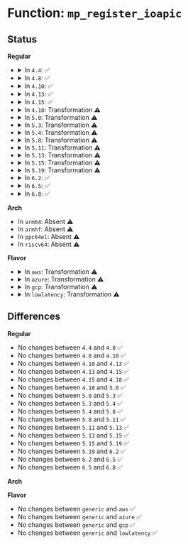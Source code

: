 # Function: <code>mp_register_ioapic</code>

## Status
<b>Regular</b>
<ul>
<li>
<details>
<summary>In <code>4.4</code>: ✅</summary>

```c
int mp_register_ioapic(int id, u32 address, u32 gsi_base, struct ioapic_domain_cfg *cfg);
```

**Collision:** Unique Global

**Inline:** No

**Transformation:** False

**Instances:**

```
In arch/x86/kernel/apic/io_apic.c (ffffffff81057d70)
Location: arch/x86/kernel/apic/io_apic.c:2727
Inline: False
Direct callers:
  - arch/x86/kernel/acpi/boot.c:acpi_parse_ioapic
  - arch/x86/kernel/mpparse.c:MP_ioapic_info
  - arch/x86/platform/sfi/sfi.c:sfi_parse_ioapic
```
**Symbols:**

```
ffffffff81057d70-ffffffff810582ec: mp_register_ioapic (STB_GLOBAL)
```
</details>
</li>
<li>
<details>
<summary>In <code>4.8</code>: ✅</summary>

```c
int mp_register_ioapic(int id, u32 address, u32 gsi_base, struct ioapic_domain_cfg *cfg);
```

**Collision:** Unique Global

**Inline:** No

**Transformation:** False

**Instances:**

```
In arch/x86/kernel/apic/io_apic.c (ffffffff81058080)
Location: arch/x86/kernel/apic/io_apic.c:2724
Inline: False
Direct callers:
  - arch/x86/kernel/acpi/boot.c:acpi_parse_ioapic
  - arch/x86/kernel/mpparse.c:MP_ioapic_info
  - arch/x86/platform/sfi/sfi.c:sfi_parse_ioapic
```
**Symbols:**

```
ffffffff81058080-ffffffff8105861e: mp_register_ioapic (STB_GLOBAL)
```
</details>
</li>
<li>
<details>
<summary>In <code>4.10</code>: ✅</summary>

```c
int mp_register_ioapic(int id, u32 address, u32 gsi_base, struct ioapic_domain_cfg *cfg);
```

**Collision:** Unique Global

**Inline:** No

**Transformation:** False

**Instances:**

```
In arch/x86/kernel/apic/io_apic.c (ffffffff8105ae10)
Location: arch/x86/kernel/apic/io_apic.c:2725
Inline: False
Direct callers:
  - arch/x86/kernel/acpi/boot.c:acpi_parse_ioapic
  - arch/x86/kernel/mpparse.c:MP_ioapic_info
  - arch/x86/platform/sfi/sfi.c:sfi_parse_ioapic
```
**Symbols:**

```
ffffffff8105ae10-ffffffff8105b3ae: mp_register_ioapic (STB_GLOBAL)
```
</details>
</li>
<li>
<details>
<summary>In <code>4.13</code>: ✅</summary>

```c
int mp_register_ioapic(int id, u32 address, u32 gsi_base, struct ioapic_domain_cfg *cfg);
```

**Collision:** Unique Global

**Inline:** No

**Transformation:** False

**Instances:**

```
In arch/x86/kernel/apic/io_apic.c (ffffffff8105a3d0)
Location: arch/x86/kernel/apic/io_apic.c:2723
Inline: False
Direct callers:
  - arch/x86/kernel/acpi/boot.c:acpi_parse_ioapic
  - arch/x86/kernel/mpparse.c:MP_ioapic_info
  - arch/x86/platform/sfi/sfi.c:sfi_parse_ioapic
```
**Symbols:**

```
ffffffff8105a3d0-ffffffff8105a914: mp_register_ioapic (STB_GLOBAL)
```
</details>
</li>
<li>
<details>
<summary>In <code>4.15</code>: ✅</summary>

```c
int mp_register_ioapic(int id, u32 address, u32 gsi_base, struct ioapic_domain_cfg *cfg);
```

**Collision:** Unique Global

**Inline:** No

**Transformation:** False

**Instances:**

```
In arch/x86/kernel/apic/io_apic.c (ffffffff8105e8d0)
Location: arch/x86/kernel/apic/io_apic.c:2733
Inline: False
Direct callers:
  - arch/x86/kernel/acpi/boot.c:acpi_parse_ioapic
  - arch/x86/kernel/mpparse.c:MP_ioapic_info
  - arch/x86/platform/sfi/sfi.c:sfi_parse_ioapic
```
**Symbols:**

```
ffffffff8105e8d0-ffffffff8105ee5a: mp_register_ioapic (STB_GLOBAL)
```
</details>
</li>
<li>
<details>
<summary>In <code>4.18</code>: Transformation ⚠️</summary>

```c
int mp_register_ioapic(int id, u32 address, u32 gsi_base, struct ioapic_domain_cfg *cfg);
```

**Collision:** Unique Global

**Inline:** No

**Transformation:** True

**Instances:**

```
In arch/x86/kernel/apic/io_apic.c (0)
Location: arch/x86/kernel/apic/io_apic.c:2726
Inline: False
Direct callers:
  - arch/x86/kernel/acpi/boot.c:acpi_parse_ioapic
  - arch/x86/kernel/mpparse.c:MP_ioapic_info
  - arch/x86/kernel/jailhouse.c:jailhouse_get_smp_config
  - arch/x86/platform/sfi/sfi.c:sfi_parse_ioapic
```
**Symbols:**

```
ffffffff810621e3-ffffffff810622f1: mp_register_ioapic.cold.27 (STB_LOCAL)
ffffffff81061880-ffffffff81061d1c: mp_register_ioapic (STB_GLOBAL)
```
</details>
</li>
<li>
<details>
<summary>In <code>5.0</code>: Transformation ⚠️</summary>

```c
int mp_register_ioapic(int id, u32 address, u32 gsi_base, struct ioapic_domain_cfg *cfg);
```

**Collision:** Unique Global

**Inline:** No

**Transformation:** True

**Instances:**

```
In arch/x86/kernel/apic/io_apic.c (0)
Location: arch/x86/kernel/apic/io_apic.c:2727
Inline: False
Direct callers:
  - arch/x86/kernel/acpi/boot.c:acpi_parse_ioapic
  - arch/x86/kernel/mpparse.c:MP_ioapic_info
  - arch/x86/kernel/jailhouse.c:jailhouse_get_smp_config
  - arch/x86/platform/sfi/sfi.c:sfi_parse_ioapic
```
**Symbols:**

```
ffffffff81067ed8-ffffffff81067fe6: mp_register_ioapic.cold.25 (STB_LOCAL)
ffffffff81067560-ffffffff810679fc: mp_register_ioapic (STB_GLOBAL)
```
</details>
</li>
<li>
<details>
<summary>In <code>5.3</code>: Transformation ⚠️</summary>

```c
int mp_register_ioapic(int id, u32 address, u32 gsi_base, struct ioapic_domain_cfg *cfg);
```

**Collision:** Unique Global

**Inline:** No

**Transformation:** True

**Instances:**

```
In arch/x86/kernel/apic/io_apic.c (0)
Location: arch/x86/kernel/apic/io_apic.c:2790
Inline: False
Direct callers:
  - arch/x86/kernel/acpi/boot.c:acpi_parse_ioapic
  - arch/x86/kernel/mpparse.c:MP_ioapic_info
  - arch/x86/kernel/jailhouse.c:jailhouse_get_smp_config
  - arch/x86/platform/sfi/sfi.c:sfi_parse_ioapic
```
**Symbols:**

```
ffffffff8106b695-ffffffff8106b7d7: mp_register_ioapic.cold (STB_LOCAL)
ffffffff8106ad10-ffffffff8106b16b: mp_register_ioapic (STB_GLOBAL)
```
</details>
</li>
<li>
<details>
<summary>In <code>5.4</code>: Transformation ⚠️</summary>

```c
int mp_register_ioapic(int id, u32 address, u32 gsi_base, struct ioapic_domain_cfg *cfg);
```

**Collision:** Unique Global

**Inline:** No

**Transformation:** True

**Instances:**

```
In arch/x86/kernel/apic/io_apic.c (0)
Location: arch/x86/kernel/apic/io_apic.c:2793
Inline: False
Direct callers:
  - arch/x86/kernel/acpi/boot.c:acpi_parse_ioapic
  - arch/x86/kernel/mpparse.c:MP_ioapic_info
  - arch/x86/kernel/jailhouse.c:jailhouse_get_smp_config
  - arch/x86/platform/sfi/sfi.c:sfi_parse_ioapic
```
**Symbols:**

```
ffffffff8106bff9-ffffffff8106c13b: mp_register_ioapic.cold (STB_LOCAL)
ffffffff8106b6b0-ffffffff8106bb0b: mp_register_ioapic (STB_GLOBAL)
```
</details>
</li>
<li>
<details>
<summary>In <code>5.8</code>: Transformation ⚠️</summary>

```c
int mp_register_ioapic(int id, u32 address, u32 gsi_base, struct ioapic_domain_cfg *cfg);
```

**Collision:** Unique Global

**Inline:** No

**Transformation:** True

**Instances:**

```
In arch/x86/kernel/apic/io_apic.c (0)
Location: arch/x86/kernel/apic/io_apic.c:2786
Inline: False
Direct callers:
  - arch/x86/kernel/acpi/boot.c:acpi_register_ioapic
  - arch/x86/kernel/acpi/boot.c:acpi_parse_ioapic
  - arch/x86/kernel/mpparse.c:MP_ioapic_info
  - arch/x86/kernel/jailhouse.c:jailhouse_get_smp_config
  - arch/x86/platform/sfi/sfi.c:sfi_parse_ioapic
```
**Symbols:**

```
ffffffff81073340-ffffffff8107345d: mp_register_ioapic.cold (STB_LOCAL)
ffffffff81072b20-ffffffff81072deb: mp_register_ioapic (STB_GLOBAL)
```
</details>
</li>
<li>
<details>
<summary>In <code>5.11</code>: Transformation ⚠️</summary>

```c
int mp_register_ioapic(int id, u32 address, u32 gsi_base, struct ioapic_domain_cfg *cfg);
```

**Collision:** Unique Global

**Inline:** No

**Transformation:** True

**Instances:**

```
In arch/x86/kernel/apic/io_apic.c (0)
Location: arch/x86/kernel/apic/io_apic.c:2809
Inline: False
Direct callers:
  - arch/x86/kernel/acpi/boot.c:acpi_register_ioapic
  - arch/x86/kernel/acpi/boot.c:acpi_parse_ioapic
  - arch/x86/kernel/mpparse.c:MP_ioapic_info
  - arch/x86/kernel/jailhouse.c:jailhouse_get_smp_config
  - arch/x86/platform/sfi/sfi.c:sfi_parse_ioapic
```
**Symbols:**

```
ffffffff81bd7475-ffffffff81bd7592: mp_register_ioapic.cold (STB_LOCAL)
ffffffff81073f80-ffffffff8107424b: mp_register_ioapic (STB_GLOBAL)
```
</details>
</li>
<li>
<details>
<summary>In <code>5.13</code>: Transformation ⚠️</summary>

```c
int mp_register_ioapic(int id, u32 address, u32 gsi_base, struct ioapic_domain_cfg *cfg);
```

**Collision:** Unique Global

**Inline:** No

**Transformation:** True

**Instances:**

```
In arch/x86/kernel/apic/io_apic.c (0)
Location: arch/x86/kernel/apic/io_apic.c:2811
Inline: False
Direct callers:
  - arch/x86/kernel/acpi/boot.c:acpi_register_ioapic
  - arch/x86/kernel/acpi/boot.c:acpi_parse_ioapic
  - arch/x86/kernel/mpparse.c:MP_ioapic_info
  - arch/x86/kernel/jailhouse.c:jailhouse_get_smp_config
```
**Symbols:**

```
ffffffff81bc9613-ffffffff81bc9730: mp_register_ioapic.cold (STB_LOCAL)
ffffffff81074a30-ffffffff81074cfb: mp_register_ioapic (STB_GLOBAL)
```
</details>
</li>
<li>
<details>
<summary>In <code>5.15</code>: Transformation ⚠️</summary>

```c
int mp_register_ioapic(int id, u32 address, u32 gsi_base, struct ioapic_domain_cfg *cfg);
```

**Collision:** Unique Global

**Inline:** No

**Transformation:** True

**Instances:**

```
In arch/x86/kernel/apic/io_apic.c (0)
Location: arch/x86/kernel/apic/io_apic.c:2811
Inline: False
Direct callers:
  - arch/x86/kernel/acpi/boot.c:acpi_register_ioapic
  - arch/x86/kernel/acpi/boot.c:acpi_parse_ioapic
  - arch/x86/kernel/mpparse.c:MP_ioapic_info
  - arch/x86/kernel/jailhouse.c:jailhouse_get_smp_config
```
**Symbols:**

```
ffffffff81c9e209-ffffffff81c9e27b: mp_register_ioapic.cold (STB_LOCAL)
ffffffff81081960-ffffffff81081f9b: mp_register_ioapic (STB_GLOBAL)
```
</details>
</li>
<li>
<details>
<summary>In <code>5.19</code>: Transformation ⚠️</summary>

```c
int mp_register_ioapic(int id, u32 address, u32 gsi_base, struct ioapic_domain_cfg *cfg);
```

**Collision:** Unique Global

**Inline:** No

**Transformation:** True

**Instances:**

```
In arch/x86/kernel/apic/io_apic.c (0)
Location: arch/x86/kernel/apic/io_apic.c:2825
Inline: False
Direct callers:
  - arch/x86/kernel/acpi/boot.c:acpi_register_ioapic
  - arch/x86/kernel/acpi/boot.c:acpi_parse_ioapic
  - arch/x86/kernel/mpparse.c:MP_ioapic_info
  - arch/x86/kernel/jailhouse.c:jailhouse_get_smp_config
```
**Symbols:**

```
ffffffff81e4d6a8-ffffffff81e4d718: mp_register_ioapic.cold (STB_LOCAL)
ffffffff810914b0-ffffffff81091afc: mp_register_ioapic (STB_GLOBAL)
```
</details>
</li>
<li>
<details>
<summary>In <code>6.2</code>: ✅</summary>

```c
int mp_register_ioapic(int id, u32 address, u32 gsi_base, struct ioapic_domain_cfg *cfg);
```

**Collision:** Unique Global

**Inline:** No

**Transformation:** False

**Instances:**

```
In arch/x86/kernel/apic/io_apic.c (ffffffff810a6120)
Location: arch/x86/kernel/apic/io_apic.c:2825
Inline: False
Direct callers:
  - arch/x86/kernel/acpi/boot.c:acpi_register_ioapic
  - arch/x86/kernel/acpi/boot.c:acpi_parse_ioapic
  - arch/x86/kernel/mpparse.c:check_physptr
  - arch/x86/kernel/mpparse.c:construct_default_ISA_mptable
  - arch/x86/kernel/jailhouse.c:jailhouse_get_smp_config
```
**Symbols:**

```
ffffffff810a6120-ffffffff810a68cd: mp_register_ioapic (STB_GLOBAL)
```
</details>
</li>
<li>
<details>
<summary>In <code>6.5</code>: ✅</summary>

```c
int mp_register_ioapic(int id, u32 address, u32 gsi_base, struct ioapic_domain_cfg *cfg);
```

**Collision:** Unique Global

**Inline:** No

**Transformation:** False

**Instances:**

```
In arch/x86/kernel/apic/io_apic.c (ffffffff810a9320)
Location: arch/x86/kernel/apic/io_apic.c:2832
Inline: False
Direct callers:
  - arch/x86/kernel/acpi/boot.c:acpi_register_ioapic
  - arch/x86/kernel/acpi/boot.c:acpi_parse_ioapic
  - arch/x86/kernel/mpparse.c:check_physptr
  - arch/x86/kernel/mpparse.c:construct_default_ISA_mptable
  - arch/x86/kernel/jailhouse.c:jailhouse_get_smp_config
```
**Symbols:**

```
ffffffff810a9320-ffffffff810a9abf: mp_register_ioapic (STB_GLOBAL)
```
</details>
</li>
<li>
<details>
<summary>In <code>6.8</code>: ✅</summary>

```c
int mp_register_ioapic(int id, u32 address, u32 gsi_base, struct ioapic_domain_cfg *cfg);
```

**Collision:** Unique Global

**Inline:** No

**Transformation:** False

**Instances:**

```
In arch/x86/kernel/apic/io_apic.c (ffffffff810b03b0)
Location: arch/x86/kernel/apic/io_apic.c:2828
Inline: False
Direct callers:
  - arch/x86/kernel/acpi/boot.c:acpi_register_ioapic
  - arch/x86/kernel/acpi/boot.c:acpi_parse_ioapic
  - arch/x86/kernel/mpparse.c:check_physptr
  - arch/x86/kernel/mpparse.c:construct_default_ISA_mptable
  - arch/x86/kernel/jailhouse.c:jailhouse_get_smp_config
```
**Symbols:**

```
ffffffff810b03b0-ffffffff810b0b4f: mp_register_ioapic (STB_GLOBAL)
```
</details>
</li>
</ul>
<b>Arch</b>
<ul>
<li>
In <code>arm64</code>: Absent ⚠️
</li>
<li>
In <code>armhf</code>: Absent ⚠️
</li>
<li>
In <code>ppc64el</code>: Absent ⚠️
</li>
<li>
In <code>riscv64</code>: Absent ⚠️
</li>
</ul>
<b>Flavor</b>
<ul>
<li>
<details>
<summary>In <code>aws</code>: Transformation ⚠️</summary>

```c
int mp_register_ioapic(int id, u32 address, u32 gsi_base, struct ioapic_domain_cfg *cfg);
```

**Collision:** Unique Global

**Inline:** No

**Transformation:** True

**Instances:**

```
In arch/x86/kernel/apic/io_apic.c (0)
Location: arch/x86/kernel/apic/io_apic.c:2799
Inline: False
Direct callers:
  - arch/x86/kernel/acpi/boot.c:acpi_parse_ioapic
  - arch/x86/kernel/mpparse.c:MP_ioapic_info
  - arch/x86/kernel/jailhouse.c:jailhouse_get_smp_config
  - arch/x86/platform/sfi/sfi.c:sfi_parse_ioapic
```
**Symbols:**

```
ffffffff8106bae9-ffffffff8106bc2b: mp_register_ioapic.cold (STB_LOCAL)
ffffffff8106b1a0-ffffffff8106b5fb: mp_register_ioapic (STB_GLOBAL)
```
</details>
</li>
<li>
<details>
<summary>In <code>azure</code>: Transformation ⚠️</summary>

```c
int mp_register_ioapic(int id, u32 address, u32 gsi_base, struct ioapic_domain_cfg *cfg);
```

**Collision:** Unique Global

**Inline:** No

**Transformation:** True

**Instances:**

```
In arch/x86/kernel/apic/io_apic.c (0)
Location: arch/x86/kernel/apic/io_apic.c:2793
Inline: False
Direct callers:
  - arch/x86/kernel/acpi/boot.c:acpi_parse_ioapic
  - arch/x86/kernel/mpparse.c:MP_ioapic_info
  - arch/x86/kernel/jailhouse.c:jailhouse_get_smp_config
  - arch/x86/platform/sfi/sfi.c:sfi_parse_ioapic
```
**Symbols:**

```
ffffffff8105be19-ffffffff8105bf4d: mp_register_ioapic.cold (STB_LOCAL)
ffffffff8105b4e0-ffffffff8105b92d: mp_register_ioapic (STB_GLOBAL)
```
</details>
</li>
<li>
<details>
<summary>In <code>gcp</code>: Transformation ⚠️</summary>

```c
int mp_register_ioapic(int id, u32 address, u32 gsi_base, struct ioapic_domain_cfg *cfg);
```

**Collision:** Unique Global

**Inline:** No

**Transformation:** True

**Instances:**

```
In arch/x86/kernel/apic/io_apic.c (0)
Location: arch/x86/kernel/apic/io_apic.c:2793
Inline: False
Direct callers:
  - arch/x86/kernel/acpi/boot.c:acpi_parse_ioapic
  - arch/x86/kernel/mpparse.c:MP_ioapic_info
  - arch/x86/kernel/jailhouse.c:jailhouse_get_smp_config
  - arch/x86/platform/sfi/sfi.c:sfi_parse_ioapic
```
**Symbols:**

```
ffffffff8106bf99-ffffffff8106c0db: mp_register_ioapic.cold (STB_LOCAL)
ffffffff8106b650-ffffffff8106baab: mp_register_ioapic (STB_GLOBAL)
```
</details>
</li>
<li>
<details>
<summary>In <code>lowlatency</code>: Transformation ⚠️</summary>

```c
int mp_register_ioapic(int id, u32 address, u32 gsi_base, struct ioapic_domain_cfg *cfg);
```

**Collision:** Unique Global

**Inline:** No

**Transformation:** True

**Instances:**

```
In arch/x86/kernel/apic/io_apic.c (0)
Location: arch/x86/kernel/apic/io_apic.c:2793
Inline: False
Direct callers:
  - arch/x86/kernel/acpi/boot.c:acpi_parse_ioapic
  - arch/x86/kernel/mpparse.c:MP_ioapic_info
  - arch/x86/kernel/jailhouse.c:jailhouse_get_smp_config
  - arch/x86/platform/sfi/sfi.c:sfi_parse_ioapic
```
**Symbols:**

```
ffffffff8106d699-ffffffff8106d7db: mp_register_ioapic.cold (STB_LOCAL)
ffffffff8106cd50-ffffffff8106d1ab: mp_register_ioapic (STB_GLOBAL)
```
</details>
</li>
</ul>

## Differences
<b>Regular</b>
<ul>
<li>
No changes between <code>4.4</code> and <code>4.8</code> ✅
</li>
<li>
No changes between <code>4.8</code> and <code>4.10</code> ✅
</li>
<li>
No changes between <code>4.10</code> and <code>4.13</code> ✅
</li>
<li>
No changes between <code>4.13</code> and <code>4.15</code> ✅
</li>
<li>
No changes between <code>4.15</code> and <code>4.18</code> ✅
</li>
<li>
No changes between <code>4.18</code> and <code>5.0</code> ✅
</li>
<li>
No changes between <code>5.0</code> and <code>5.3</code> ✅
</li>
<li>
No changes between <code>5.3</code> and <code>5.4</code> ✅
</li>
<li>
No changes between <code>5.4</code> and <code>5.8</code> ✅
</li>
<li>
No changes between <code>5.8</code> and <code>5.11</code> ✅
</li>
<li>
No changes between <code>5.11</code> and <code>5.13</code> ✅
</li>
<li>
No changes between <code>5.13</code> and <code>5.15</code> ✅
</li>
<li>
No changes between <code>5.15</code> and <code>5.19</code> ✅
</li>
<li>
No changes between <code>5.19</code> and <code>6.2</code> ✅
</li>
<li>
No changes between <code>6.2</code> and <code>6.5</code> ✅
</li>
<li>
No changes between <code>6.5</code> and <code>6.8</code> ✅
</li>
</ul>
<b>Arch</b>
<ul>
</ul>
<b>Flavor</b>
<ul>
<li>
No changes between <code>generic</code> and <code>aws</code> ✅
</li>
<li>
No changes between <code>generic</code> and <code>azure</code> ✅
</li>
<li>
No changes between <code>generic</code> and <code>gcp</code> ✅
</li>
<li>
No changes between <code>generic</code> and <code>lowlatency</code> ✅
</li>
</ul>
